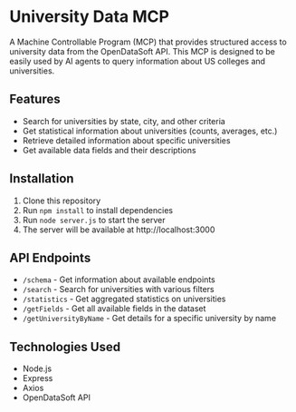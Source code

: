 # University Data MCP

A Machine Controllable Program (MCP) that provides structured access to university data from the OpenDataSoft API. This MCP is designed to be easily used by AI agents to query information about US colleges and universities.

## Features

- Search for universities by state, city, and other criteria
- Get statistical information about universities (counts, averages, etc.)
- Retrieve detailed information about specific universities
- Get available data fields and their descriptions

## Installation

1. Clone this repository
2. Run `npm install` to install dependencies
3. Run `node server.js` to start the server
4. The server will be available at http://localhost:3000

## API Endpoints

- `/schema` - Get information about available endpoints
- `/search` - Search for universities with various filters
- `/statistics` - Get aggregated statistics on universities
- `/getFields` - Get all available fields in the dataset
- `/getUniversityByName` - Get details for a specific university by name

## Technologies Used

- Node.js
- Express
- Axios
- OpenDataSoft API